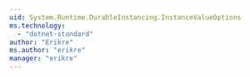 ```yaml
---
uid: System.Runtime.DurableInstancing.InstanceValueOptions
ms.technology: 
  - "dotnet-standard"
author: "Erikre"
ms.author: "erikre"
manager: "erikre"
---
```

